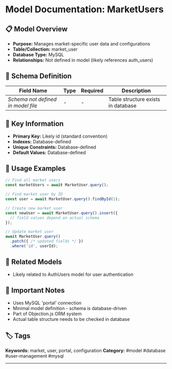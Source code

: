 # Model Documentation: MarketUsers

## 📋 Model Overview
- **Purpose:** Manages market-specific user data and configurations
- **Table/Collection:** market_user
- **Database Type:** MySQL
- **Relationships:** Not defined in model (likely references auth_users)

## 🔧 Schema Definition
| **Field Name** | **Type** | **Required** | **Description** |
|----------------|----------|--------------|-----------------|
| *Schema not defined in model file* | - | - | Table structure exists in database |

## 🔑 Key Information
- **Primary Key:** Likely id (standard convention)
- **Indexes:** Database-defined
- **Unique Constraints:** Database-defined
- **Default Values:** Database-defined

## 📝 Usage Examples
```javascript
// Find all market users
const marketUsers = await MarketUser.query();

// Find market user by ID
const user = await MarketUser.query().findById(1);

// Create new market user
const newUser = await MarketUser.query().insert({
  // field values depend on actual schema
});

// Update market user
await MarketUser.query()
  .patch({ /* updated fields */ })
  .where('id', userId);
```

## 🔗 Related Models
- Likely related to AuthUsers model for user authentication

## 📌 Important Notes
- Uses MySQL 'portal' connection
- Minimal model definition - schema is database-driven
- Part of Objection.js ORM system
- Actual table structure needs to be checked in database

## 🏷️ Tags
**Keywords:** market, user, portal, configuration
**Category:** #model #database #user-management #mysql

---